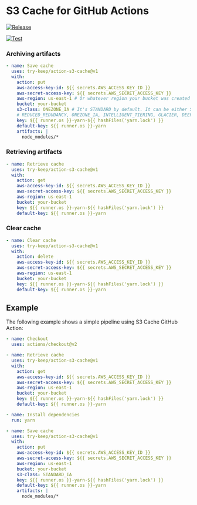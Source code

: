 # S3 Cache for GitHub Actions

[![Release](https://github.com/try-keep/action-s3-cache/actions/workflows/build_and_publish.yml/badge.svg?branch=main)](https://github.com/try-keep/action-s3-cache/actions/workflows/build_and_publish.yml)

[![Test](https://github.com/try-keep/action-s3-cache/actions/workflows/test.yml/badge.svg?branch=main)](https://github.com/try-keep/action-s3-cache/actions/workflows/test.yml)

### Archiving artifacts

```yml
- name: Save cache
  uses: try-keep/action-s3-cache@v1
  with:
    action: put
    aws-access-key-id: ${{ secrets.AWS_ACCESS_KEY_ID }}
    aws-secret-access-key: ${{ secrets.AWS_SECRET_ACCESS_KEY }}
    aws-region: us-east-1 # Or whatever region your bucket was created
    bucket: your-bucket
    s3-class: ONEZONE_IA # It's STANDARD by default. It can be either STANDARD,
    # REDUCED_REDUDANCY, ONEZONE_IA, INTELLIGENT_TIERING, GLACIER, DEEP_ARCHIVE or STANDARD_IA.
    key: ${{ runner.os }}-yarn-${{ hashFiles('yarn.lock') }}
    default-key: ${{ runner.os }}-yarn
    artifacts: |
      node_modules/*
```

### Retrieving artifacts

```yml
- name: Retrieve cache
  uses: try-keep/action-s3-cache@v1
  with:
    action: get
    aws-access-key-id: ${{ secrets.AWS_ACCESS_KEY_ID }}
    aws-secret-access-key: ${{ secrets.AWS_SECRET_ACCESS_KEY }}
    aws-region: us-east-1
    bucket: your-bucket
    key: ${{ runner.os }}-yarn-${{ hashFiles('yarn.lock') }}
    default-key: ${{ runner.os }}-yarn
```

### Clear cache

```yml
- name: Clear cache
  uses: try-keep/action-s3-cache@v1
  with:
    action: delete
    aws-access-key-id: ${{ secrets.AWS_ACCESS_KEY_ID }}
    aws-secret-access-key: ${{ secrets.AWS_SECRET_ACCESS_KEY }}
    aws-region: us-east-1
    bucket: your-bucket
    key: ${{ runner.os }}-yarn-${{ hashFiles('yarn.lock') }}
    default-key: ${{ runner.os }}-yarn
```

## Example

The following example shows a simple pipeline using S3 Cache GitHub Action:

```yml
- name: Checkout
  uses: actions/checkout@v2

- name: Retrieve cache
  uses: try-keep/action-s3-cache@v1
  with:
    action: get
    aws-access-key-id: ${{ secrets.AWS_ACCESS_KEY_ID }}
    aws-secret-access-key: ${{ secrets.AWS_SECRET_ACCESS_KEY }}
    aws-region: us-east-1
    bucket: your-bucket
    key: ${{ runner.os }}-yarn-${{ hashFiles('yarn.lock') }}
    default-key: ${{ runner.os }}-yarn

- name: Install dependencies
  run: yarn

- name: Save cache
  uses: try-keep/action-s3-cache@v1
  with:
    action: put
    aws-access-key-id: ${{ secrets.AWS_ACCESS_KEY_ID }}
    aws-secret-access-key: ${{ secrets.AWS_SECRET_ACCESS_KEY }}
    aws-region: us-east-1
    bucket: your-bucket
    s3-class: STANDARD_IA
    key: ${{ runner.os }}-yarn-${{ hashFiles('yarn.lock') }}
    default-key: ${{ runner.os }}-yarn
    artifacts: |
      node_modules/*
```
